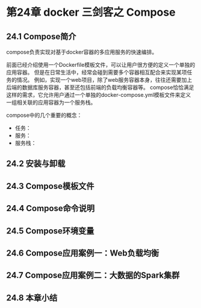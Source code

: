 # 第24章 docker 三剑客之 Compose

## 24.1 Compose简介

compose负责实现对基于docker容器的多应用服务的快速编排。

前面已经介绍使用一个Dockerfile模板文件，可以让用户很方便的定义一个单独的应用容器。
但是在日常生活中，经常会碰到需要多个容器相互配合来实现某项任务的情况。
例如，实现一个web项目，除了web服务容器本身，往往还需要加上后端的数据库服务容器，甚至还包括前端的负载均衡容器等。
compose恰恰满足这样的需求，它允许用户通过一个单独的docker-compose.yml模板文件来定义一组相关联的应用容器为一个服务栈。

compose中的几个重要的概念：
- 任务：
- 服务：
- 服务栈：


## 24.2 安装与卸载


## 24.3 Compose模板文件


## 24.4 Compose命令说明


## 24.5 Compose环境变量


## 24.6 Compose应用案例一：Web负载均衡


## 24.7 Compose应用案例二：大数据的Spark集群


## 24.8 本章小结


